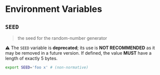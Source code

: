 # Environment Variables

## `SEED`

> the seed for the random-number generator

⚠️ The `SEED` variable is **deprecated**; its use is **NOT RECOMMENDED** as it
may be removed in a future version. If defined, the value **MUST** have a length
of exactly 5 bytes.

```bash
export SEED='foo x' # (non-normative)
```
